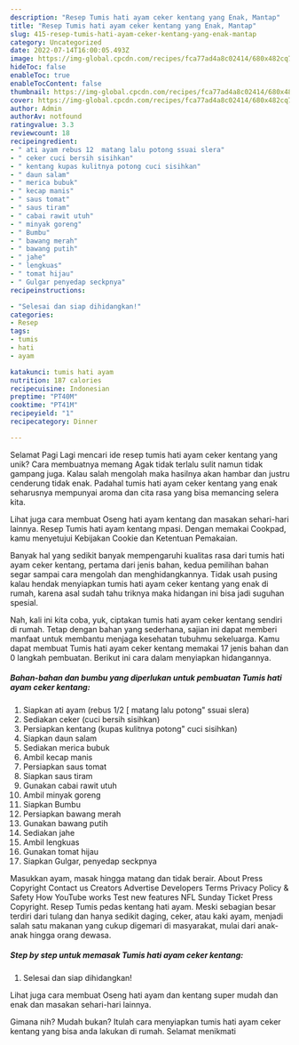 ```yaml
---
description: "Resep Tumis hati ayam ceker kentang yang Enak, Mantap"
title: "Resep Tumis hati ayam ceker kentang yang Enak, Mantap"
slug: 415-resep-tumis-hati-ayam-ceker-kentang-yang-enak-mantap
category: Uncategorized
date: 2022-07-14T16:00:05.493Z
image: https://img-global.cpcdn.com/recipes/fca77ad4a8c02414/680x482cq70/tumis-hati-ayam-ceker-kentang-foto-resep-utama.jpg
hideToc: false
enableToc: true
enableTocContent: false
thumbnail: https://img-global.cpcdn.com/recipes/fca77ad4a8c02414/680x482cq70/tumis-hati-ayam-ceker-kentang-foto-resep-utama.jpg
cover: https://img-global.cpcdn.com/recipes/fca77ad4a8c02414/680x482cq70/tumis-hati-ayam-ceker-kentang-foto-resep-utama.jpg
author: Admin
authorAv: notfound
ratingvalue: 3.3
reviewcount: 18
recipeingredient:
- " ati ayam rebus 12  matang lalu potong ssuai slera"
- " ceker cuci bersih sisihkan"
- " kentang kupas kulitnya potong cuci sisihkan"
- " daun salam"
- " merica bubuk"
- " kecap manis"
- " saus tomat"
- " saus tiram"
- " cabai rawit utuh"
- " minyak goreng"
- " Bumbu"
- " bawang merah"
- " bawang putih"
- " jahe"
- " lengkuas"
- " tomat hijau"
- " Gulgar penyedap seckpnya"
recipeinstructions:

- "Selesai dan siap dihidangkan!"
categories:
- Resep
tags:
- tumis
- hati
- ayam

katakunci: tumis hati ayam 
nutrition: 187 calories
recipecuisine: Indonesian
preptime: "PT40M"
cooktime: "PT41M"
recipeyield: "1"
recipecategory: Dinner

---
```



Selamat Pagi Lagi mencari ide resep tumis hati ayam ceker kentang yang unik? Cara membuatnya memang Agak tidak terlalu sulit namun tidak gampang juga. Kalau salah mengolah maka hasilnya akan hambar dan justru cenderung tidak enak. Padahal tumis hati ayam ceker kentang yang enak seharusnya mempunyai aroma dan cita rasa yang bisa memancing selera kita.


Lihat juga cara membuat Oseng hati ayam kentang dan masakan sehari-hari lainnya. Resep Tumis hati ayam kentang mpasi. Dengan memakai Cookpad, kamu menyetujui Kebijakan Cookie dan Ketentuan Pemakaian.

Banyak hal yang sedikit banyak mempengaruhi kualitas rasa dari tumis hati ayam ceker kentang, pertama dari jenis bahan, kedua pemilihan bahan segar sampai cara mengolah dan menghidangkannya. Tidak usah pusing kalau hendak menyiapkan tumis hati ayam ceker kentang yang enak di rumah, karena asal sudah tahu triknya maka hidangan ini bisa jadi suguhan spesial.


Nah, kali ini kita coba, yuk, ciptakan tumis hati ayam ceker kentang sendiri di rumah. Tetap dengan bahan yang sederhana, sajian ini dapat memberi manfaat untuk membantu menjaga kesehatan tubuhmu sekeluarga. Kamu dapat membuat Tumis hati ayam ceker kentang memakai 17 jenis bahan dan 0 langkah pembuatan. Berikut ini cara dalam menyiapkan hidangannya.

<!--inarticleads1-->

##### Bahan-bahan dan bumbu yang diperlukan untuk pembuatan Tumis hati ayam ceker kentang:

1. Siapkan  ati ayam (rebus 1/2 [ matang lalu potong&#34; ssuai slera)
1. Sediakan  ceker (cuci bersih sisihkan)
1. Persiapkan  kentang (kupas kulitnya potong&#34; cuci sisihkan)
1. Siapkan  daun salam
1. Sediakan  merica bubuk
1. Ambil  kecap manis
1. Persiapkan  saus tomat
1. Siapkan  saus tiram
1. Gunakan  cabai rawit utuh
1. Ambil  minyak goreng
1. Siapkan  Bumbu
1. Persiapkan  bawang merah
1. Gunakan  bawang putih
1. Sediakan  jahe
1. Ambil  lengkuas
1. Gunakan  tomat hijau
1. Siapkan  Gulgar, penyedap seckpnya


Masukkan ayam, masak hingga matang dan tidak berair. About Press Copyright Contact us Creators Advertise Developers Terms Privacy Policy &amp; Safety How YouTube works Test new features NFL Sunday Ticket Press Copyright. Resep Tumis pedas kentang hati ayam. Meski sebagian besar terdiri dari tulang dan hanya sedikit daging, ceker, atau kaki ayam, menjadi salah satu makanan yang cukup digemari di masyarakat, mulai dari anak-anak hingga orang dewasa. 

<!--inarticleads2-->

##### Step by step untuk memasak Tumis hati ayam ceker kentang:


1. Selesai dan siap dihidangkan!

Lihat juga cara membuat Oseng hati ayam dan kentang super mudah dan enak dan masakan sehari-hari lainnya. 

Gimana nih? Mudah bukan? Itulah cara menyiapkan tumis hati ayam ceker kentang yang bisa anda lakukan di rumah. Selamat menikmati
